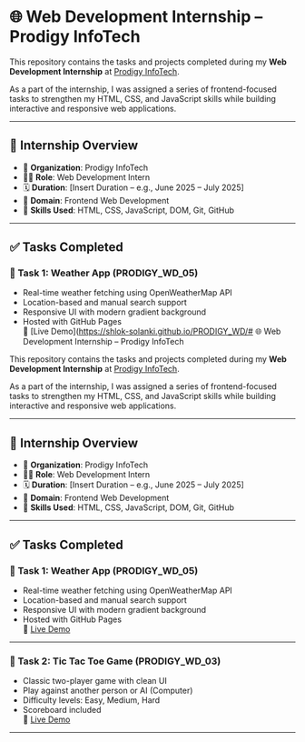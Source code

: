 # 🌐 Web Development Internship – Prodigy InfoTech

This repository contains the tasks and projects completed during my **Web Development Internship** at [Prodigy InfoTech](https://prodigyinfotech.dev/).

As a part of the internship, I was assigned a series of frontend-focused tasks to strengthen my HTML, CSS, and JavaScript skills while building interactive and responsive web applications.

---

## 🚀 Internship Overview

- 🏢 **Organization**: Prodigy InfoTech  
- 👨‍💻 **Role**: Web Development Intern  
- 🗓️ **Duration**: [Insert Duration – e.g., June 2025 – July 2025]  
- 📁 **Domain**: Frontend Web Development  
- 🧠 **Skills Used**: HTML, CSS, JavaScript, DOM, Git, GitHub

---

## ✅ Tasks Completed

### 🔹 Task 1: Weather App (PRODIGY_WD_05)
- Real-time weather fetching using OpenWeatherMap API
- Location-based and manual search support
- Responsive UI with modern gradient background
- Hosted with GitHub Pages  
🔗 [Live Demo](https://shlok-solanki.github.io/PRODIGY_WD/# 🌐 Web Development Internship – Prodigy InfoTech

This repository contains the tasks and projects completed during my **Web Development Internship** at [Prodigy InfoTech](https://prodigyinfotech.dev/).

As a part of the internship, I was assigned a series of frontend-focused tasks to strengthen my HTML, CSS, and JavaScript skills while building interactive and responsive web applications.

---

## 🚀 Internship Overview

- 🏢 **Organization**: Prodigy InfoTech  
- 👨‍💻 **Role**: Web Development Intern  
- 🗓️ **Duration**: [Insert Duration – e.g., June 2025 – July 2025]  
- 📁 **Domain**: Frontend Web Development  
- 🧠 **Skills Used**: HTML, CSS, JavaScript, DOM, Git, GitHub

---

## ✅ Tasks Completed

### 🔹 Task 1: Weather App (PRODIGY_WD_05)
- Real-time weather fetching using OpenWeatherMap API
- Location-based and manual search support
- Responsive UI with modern gradient background
- Hosted with GitHub Pages  
🔗 [Live Demo](https://shlok-solanki.github.io/PRODIGY_WD/PRODIGY_WD_05/)

---

### 🔹 Task 2: Tic Tac Toe Game (PRODIGY_WD_03)
- Classic two-player game with clean UI
- Play against another person or AI (Computer)
- Difficulty levels: Easy, Medium, Hard
- Scoreboard included  
🔗 [Live Demo](https://shlok-solanki.github.io/PRODIGY_WD/TPRODIGY_WD_03/)

---
